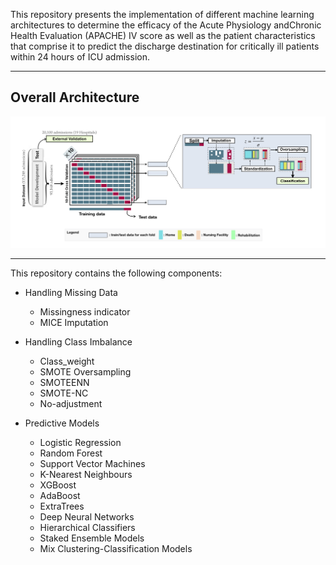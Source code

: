 This repository presents the implementation of different machine learning architectures to determine the efficacy of the Acute Physiology andChronic Health Evaluation (APACHE) IV score as well as the patient characteristics that comprise it to predict the discharge destination for critically ill patients within 24 hours of ICU admission. 

--------------------------------------

## Overall Architecture
![](/Images/Architecture.jpg)

--------------------------------------

This repository contains the following components:

* Handling Missing Data
  * Missingness indicator
  * MICE Imputation

* Handling Class Imbalance
  * Class_weight
  * SMOTE Oversampling
  * SMOTEENN 
  * SMOTE-NC
  * No-adjustment

* Predictive Models
  * Logistic Regression
  * Random Forest
  * Support Vector Machines
  * K-Nearest Neighbours
  * XGBoost
  * AdaBoost
  * ExtraTrees
  * Deep Neural Networks
  * Hierarchical Classifiers
  * Staked Ensemble Models
  * Mix Clustering-Classification Models

  

